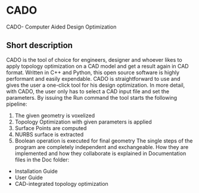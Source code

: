 # CADO
CADO- Computer Aided Design Optimization

## Short description
CADO is the tool of choice for engineers, designer and whoever likes to apply topology optimization on a CAD model and get a result again in CAD format. Written in C++ and Python, this open source software is highly performant and easily expendable. CADO is straightforward to use and gives the user a one-click tool for his design optimization. In more detail, with CADO, the user only has to select a CAD
input file and set the parameters. By issuing the Run command the tool starts the following pipeline:
1. The given geometry is voxelized
2. Topology Optimization with given parameters is applied
3. Surface Points are computed
4. NURBS surface is extracted
5. Boolean operation is executed for final geometry
The single steps of the program are completely independent and exchangeable. How they are implemented and how they collaborate is explained in Documentation files in the Doc folder:
- Installation Guide
- User Guide
- CAD-integrated topology optimization
